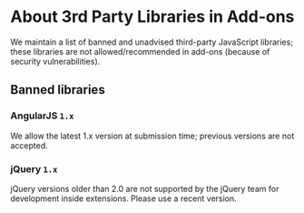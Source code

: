 # About 3rd Party Libraries in Add-ons

We maintain a list of banned and unadvised third-party JavaScript libraries; these libraries are not allowed/recommended in add-ons (because of security vulnerabilities).

## Banned libraries

### AngularJS `1.x`

We allow the latest 1.x version at submission time; previous versions are not accepted.

### jQuery `1.x`

jQuery versions older than 2.0 are not supported by the jQuery team for development inside extensions. Please use a recent version.
